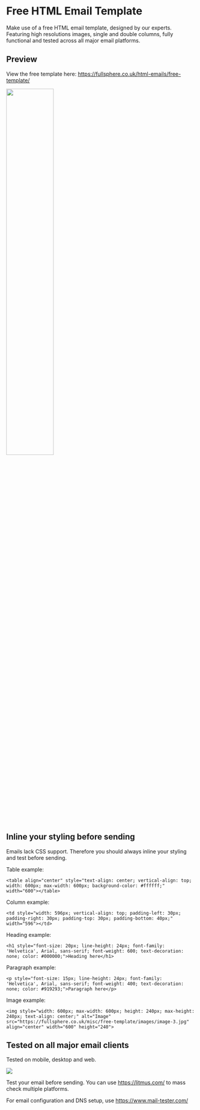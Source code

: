 # Free HTML Email Template

Make use of a free HTML email template, designed by our experts. Featuring high resolutions images, single and double columns, fully functional and tested across all major email platforms.

## Preview

View the free template here: https://fullsphere.co.uk/html-emails/free-template/

<img style="width: 50%;" src="https://fullsphere.co.uk/misc/free-template/html-email-preview.jpeg">


## Inline your styling before sending
Emails lack CSS support. Therefore you should always inline your styling and test before sending.

Table example:

```
<table align="center" style="text-align: center; vertical-align: top; width: 600px; max-width: 600px; background-color: #ffffff;" width="600"></table>
```

Column example:

```
<td style="width: 596px; vertical-align: top; padding-left: 30px; padding-right: 30px; padding-top: 30px; padding-bottom: 40px;" width="596"></td>
```

Heading example:

```
<h1 style="font-size: 20px; line-height: 24px; font-family: 'Helvetica', Arial, sans-serif; font-weight: 600; text-decoration: none; color: #000000;">Heading here</h1>
```

Paragraph example:

```
<p style="font-size: 15px; line-height: 24px; font-family: 'Helvetica', Arial, sans-serif; font-weight: 400; text-decoration: none; color: #919293;">Paragraph here</p>
```

Image example:

```
<img style="width: 600px; max-width: 600px; height: 240px; max-height: 240px; text-align: center;" alt="Image" src="https://fullsphere.co.uk/misc/free-template/images/image-3.jpg" align="center" width="600" height="240">
```

## Tested on all major email clients

Tested on mobile, desktop and web.

<img src="https://fullsphere.co.uk/misc/free-template/email-client-preview.jpg">

Test your email before sending. You can use https://litmus.com/ to mass check multiple platforms.

For email configuration and DNS setup, use https://www.mail-tester.com/
